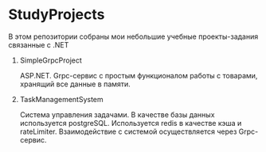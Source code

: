 # StudyProjects

В этом репозитории собраны мои небольшие учебные проекты-задания связанные с .NET

1. SimpleGrpcProject

   ASP.NET. Grpc-сервис с простым функционалом работы с товарами, хранящий все данные в памяти.

   
2. TaskManagementSystem
   
   Система управления задачами. В качестве базы данных используется postgreSQL. Используется redis в качестве кэша и rateLimiter. Взаимодействие с системой осуществляется через Grpc-сервис.

